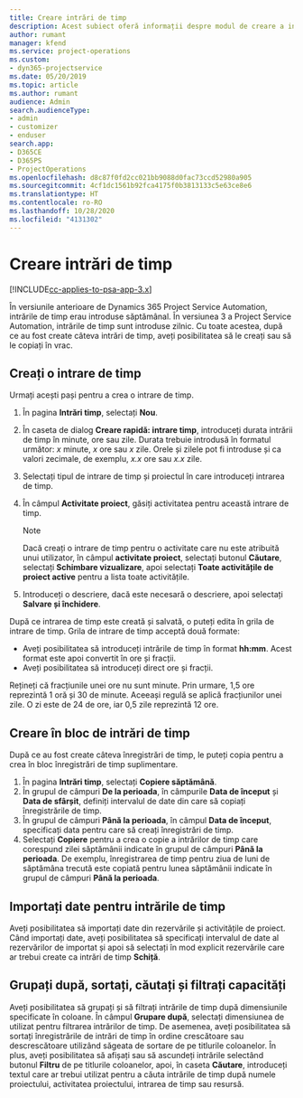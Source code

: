 ```yaml
---
title: Creare intrări de timp
description: Acest subiect oferă informații despre modul de creare a intrărilor de timp.
author: rumant
manager: kfend
ms.service: project-operations
ms.custom:
- dyn365-projectservice
ms.date: 05/20/2019
ms.topic: article
ms.author: rumant
audience: Admin
search.audienceType:
- admin
- customizer
- enduser
search.app:
- D365CE
- D365PS
- ProjectOperations
ms.openlocfilehash: d8c87f0fd2cc021bb9088d0fac73ccd52980a905
ms.sourcegitcommit: 4cf1dc1561b92fca4175f0b3813133c5e63ce8e6
ms.translationtype: HT
ms.contentlocale: ro-RO
ms.lasthandoff: 10/28/2020
ms.locfileid: "4131302"
---
```

# <a name="create-time-entries"></a>Creare intrări de timp

[!INCLUDE[cc-applies-to-psa-app-3.x](../includes/cc-applies-to-psa-app-3x.md)]

În versiunile anterioare de Dynamics 365 Project Service Automation, intrările de timp erau introduse săptămânal. În versiunea 3 a Project Service Automation, intrările de timp sunt introduse zilnic. Cu toate acestea, după ce au fost create câteva intrări de timp, aveți posibilitatea să le creați sau să le copiați în vrac.

## <a name="create-a-time-entry"></a>Creați o intrare de timp

Urmați acești pași pentru a crea o intrare de timp.

1. În pagina **Intrări timp**, selectați **Nou**.
2. În caseta de dialog **Creare rapidă: intrare timp**, introduceți durata intrării de timp în minute, ore sau zile. Durata trebuie introdusă în formatul următor: *x* minute, *x* ore sau *x* zile. Orele și zilele pot fi introduse și ca valori zecimale, de exemplu, *x.x* ore sau *x.x* zile.
3. Selectați tipul de intrare de timp și proiectul în care introduceți intrarea de timp.
4. În câmpul **Activitate proiect**, găsiți activitatea pentru această intrare de timp.

    > [!NOTE]
    > Dacă creați o intrare de timp pentru o activitate care nu este atribuită unui utilizator, în câmpul **activitate proiect**, selectați butonul **Căutare**, selectați **Schimbare vizualizare**, apoi selectați **Toate activitățile de proiect active** pentru a lista toate activitățile.

5. Introduceți o descriere, dacă este necesară o descriere, apoi selectați **Salvare și închidere**.

După ce intrarea de timp este creată și salvată, o puteți edita în grila de intrare de timp. Grila de intrare de timp acceptă două formate:

- Aveți posibilitatea să introduceți intrările de timp în format **hh:mm**. Acest format este apoi convertit în ore și fracții.
- Aveți posibilitatea să introduceți direct ore și fracții.

Rețineți că fracțiunile unei ore nu sunt minute. Prin urmare, 1,5 ore reprezintă 1 oră și 30 de minute. Aceeași regulă se aplică fracțiunilor unei zile. O zi este de 24 de ore, iar 0,5 zile reprezintă 12 ore.

## <a name="bulk-create-time-entries"></a>Creare în bloc de intrări de timp

După ce au fost create câteva înregistrări de timp, le puteți copia pentru a crea în bloc înregistrări de timp suplimentare.

1. În pagina **Intrări timp**, selectați **Copiere săptămână**.
2. În grupul de câmpuri **De la perioada**, în câmpurile **Data de început** și **Data de sfârșit**, definiți intervalul de date din care să copiați înregistrările de timp.
3. În grupul de câmpuri **Până la perioada**, în câmpul **Data de început**, specificați data pentru care să creați înregistrări de timp.
4. Selectați **Copiere** pentru a crea o copie a intrărilor de timp care corespund zilei săptămânii indicate în grupul de câmpuri **Până la perioada**. De exemplu, înregistrarea de timp pentru ziua de luni de săptămâna trecută este copiată pentru lunea săptămânii indicate în grupul de câmpuri **Până la perioada**.

## <a name="import-data-for-time-entries"></a>Importați date pentru intrările de timp

Aveți posibilitatea să importați date din rezervările și activitățile de proiect. Când importați date, aveți posibilitatea să specificați intervalul de date al rezervărilor de importat și apoi să selectați în mod explicit rezervările care ar trebui create ca intrări de timp **Schiță**.

## <a name="group-by-sort-search-and-filter-capabilities"></a>Grupați după, sortați, căutați și filtrați capacități

Aveți posibilitatea să grupați și să filtrați intrările de timp după dimensiunile specificate în coloane. În câmpul **Grupare după**, selectați dimensiunea de utilizat pentru filtrarea intrărilor de timp. De asemenea, aveți posibilitatea să sortați înregistrările de intrări de timp în ordine crescătoare sau descrescătoare utilizând săgeata de sortare de pe titlurile coloanelor. În plus, aveți posibilitatea să afișați sau să ascundeți intrările selectând butonul **Filtru** de pe titlurile coloanelor, apoi, în caseta **Căutare**, introduceți textul care ar trebui utilizat pentru a căuta intrările de timp după numele proiectului, activitatea proiectului, intrarea de timp sau resursă.
